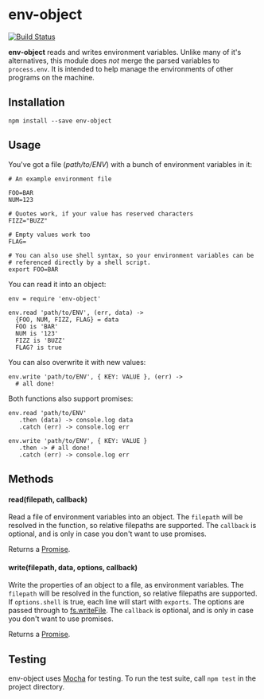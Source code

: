 env-object
=========
[![Build Status](https://travis-ci.org/atonparker/env-object.png?branch=master)](https://travis-ci.org/atonparker/env-object)

__env-object__ reads and writes environment variables. Unlike many of it's alternatives, this module does _not_ merge the parsed variables to `process.env`. It is intended to help manage the environments of other programs on the machine.

Installation
------------

`npm install --save env-object`

Usage
-------

You've got a file (_path/to/ENV_) with a bunch of environment variables in it:

    # An example environment file
    
    FOO=BAR
    NUM=123
    
    # Quotes work, if your value has reserved characters
    FIZZ="BUZZ"
    
    # Empty values work too
    FLAG=
    
    # You can also use shell syntax, so your environment variables can be
    # referenced directly by a shell script.
    export FOO=BAR

You can read it into an object:

    env = require 'env-object'
    
    env.read 'path/to/ENV', (err, data) ->
      {FOO, NUM, FIZZ, FLAG} = data 
      FOO is 'BAR'
      NUM is '123'
      FIZZ is 'BUZZ'
      FLAG? is true

You can also overwrite it with new values:

    env.write 'path/to/ENV', { KEY: VALUE }, (err) ->
      # all done!

Both functions also support promises:

    env.read 'path/to/ENV'
       .then (data) -> console.log data
       .catch (err) -> console.log err
    
    env.write 'path/to/ENV', { KEY: VALUE }
       .then -> # all done!
       .catch (err) -> console.log err

Methods
-------

#### read(filepath, callback)

Read a file of environment variables into an object. The `filepath` will be resolved in the function, so relative filepaths are supported. The `callback` is optional, and is only in case you don't want to use promises.

Returns a [Promise](https://github.com/petkaantonov/bluebird).

#### write(filepath, data, options, callback)

Write the properties of an object to a file, as environment variables. The `filepath` will be resolved in the function, so relative filepaths are supported. If `options.shell` is true, each line will start with `exports`. The options are passed through to [fs.writeFile](http://nodejs.org/api/fs.html#fs_fs_writefile_filename_data_options_callback). The `callback` is optional, and is only in case you don't want to use promises.

Returns a [Promise](https://github.com/petkaantonov/bluebird).

Testing
-------

env-object uses [Mocha](http://mochajs.org) for testing. To run the test suite, call `npm test` in the project directory.
